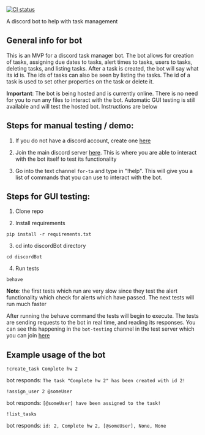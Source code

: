 [![CI status](https://github.com/uvic-seng321/bot8-discordbot/actions/workflows/python-app.yml/badge.svg)](https://github.com/uvic-seng321/bot8-discordbot/actions/workflows/python-app.yml)

A discord bot to help with task management

## General info for bot

This is an MVP for a discord task manager bot. The bot allows for creation of tasks, assigning due dates to tasks, alert times to tasks, users to tasks, deleting tasks, and listing tasks. After a task is created, the bot will say what its id is. The ids of tasks can also be seen by listing the tasks. The id of a task is used to set other properties on the task or delete it.

**Important**: The bot is being hosted and is currently online. There is no need for you to run any files to interact with the bot. Automatic GUI testing is still available and will test the hosted bot. Instructions are below

## Steps for manual testing / demo: 

1. If you do not have a discord account, create one [here](https://discord.com/register)

2. Join the main discord server [here](https://discord.gg/XEB8DKJHCv). This is where you are able to interact with the bot itself to test its functionality

3. Go into the text channel `for-ta` and type in "!help". This will give you a list of commands that you can use to interact with the bot.

## Steps for GUI testing:

1. Clone repo

2. Install requirements
```
pip install -r requirements.txt
```

3. cd into discordBot directory
```
cd discordBot
```

4. Run tests
```
behave
```
**Note**: the first tests which run are very slow since they test the alert functionality which check for alerts which have passed. The next tests will run much faster

After running the behave command the tests will begin to execute. The tests are sending requests to the bot in real time, and reading its responses. You can see this happening in the `bot-testing` channel in the test server which you can join [here](https://discord.gg/XDkcn3AdSb)

## Example usage of the bot

```
!create_task Complete hw 2
```
bot responds: `The task "Complete hw 2" has been created with id 2!`

```
!assign_user 2 @someUser
```
bot responds: `[@someUser] have been assigned to the task!`

```
!list_tasks
```
bot responds: `id: 2, Complete hw 2, [@someUser], None, None`





